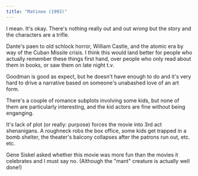 ```yaml
---
title: "Matinee (1993)"
---
```


I mean. It's okay. There's nothing really out and out _wrong_ but the story and the characters are a trifle.

Dante's paen to old schlock horror, William Castle, and the atomic era by way of the Cuban Missile crisis. I think this would land better for people who actually remember these things first hand, over people who only read about them in books, or saw them on late night t.v.

Goodman is good as expect, but he doesn't have enough to do and it's very hard to drive a narrative based on someone's unabashed love of an art form.

There's a couple of romance subplots involving some kids, but none of them are particularly interesting, and the kid actors are fine without being enganging.

It's lack of plot (or really: purpose) forces the movie into 3rd act shenanigans. A roughneck robs the box office, some kids get trapped in a bomb shelter, the theater's balcony collapses after the patrons run out, etc. etc.

Gene Siskel asked whether this movie was more fun than the movies it celebrates and I must say no. (Although the "mant" creature is actually well done!)
